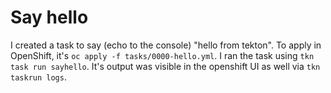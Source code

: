 # Say hello

I created a task to say (echo to the console) "hello from tekton". To apply in
OpenShift, it's `oc apply -f tasks/0000-hello.yml`. I ran the task using `tkn
task run sayhello`. It's output was visible in the openshift UI as well
via `tkn taskrun logs`.